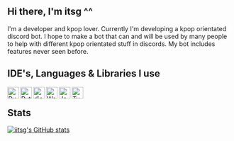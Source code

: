 ## Hi there, I'm itsg ^^

I'm a developer and kpop lover.
Currently I'm developing a kpop orientated discord bot.
I hope to make a bot that can and will be used by many people to help with different kpop orientated stuff in discords.
My bot includes features never seen before.

## IDE's, Languages & Libraries I use
[<img align="left" alt="Pycharm" width="26px" src="https://upload.wikimedia.org/wikipedia/commons/1/1d/PyCharm_Icon.svg" />][pycharm]
[<img align="left" alt="Python" width="26px" src="https://upload.wikimedia.org/wikipedia/commons/c/c3/Python-logo-notext.svg" />][python]
[<img align="left" alt="disnake" width="26px" src="https://docs.disnake.dev/en/latest/_static/disnake_logo.ico" />][disnake]

[<img align="left" alt="WebStorm" width="26px" src="https://upload.wikimedia.org/wikipedia/commons/c/c0/WebStorm_Icon.svg" />][webstorm]
[<img align="left" alt="JavaScript" width="26px" src="https://upload.wikimedia.org/wikipedia/commons/6/6a/JavaScript-logo.png" />][javascript]
[<img align="left" alt="TypeScript" width="26px" src="https://upload.wikimedia.org/wikipedia/commons/4/4c/Typescript_logo_2020.svg" />][typescript]

<br />

## Stats
[![iitsg's GitHub stats](https://github-readme-stats.vercel.app/api?username=iitsg&count_private=true&show_icons=true&theme=midnight-purple)](https://github.com/anuraghazra/github-readme-stats)

[//]: <[![Top Langs](https://github-readme-stats.vercel.app/api/top-langs/?username=iitsg&theme=midnight-purple&layout=compact)](https://github.com/anuraghazra/github-readme-stats)>

[pycharm]: https://www.jetbrains.com/pycharm/
[python]: https://www.python.org/
[disnake]: https://github.com/DisnakeDev/disnake
[webstorm]: https://www.jetbrains.com/webstorm/
[javascript]: https://javascript.info/
[typescript]: https://www.typescriptlang.org

